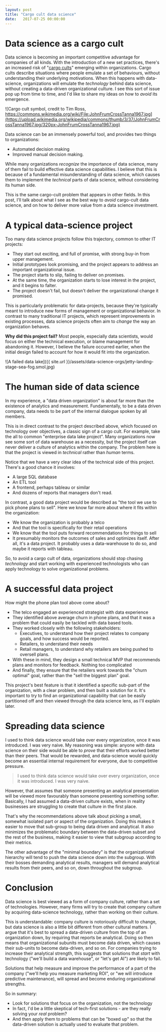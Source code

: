 ```yaml
---
layout: post
title: "Cargo cult data science"
date:   2017-07-25 00:00:00
---
```


Data science as a cargo cult
============================

Data science is becoming an important competitive advantage for companies of all kinds.
With the introduction of a new set practices, there's an increased risk of "[cargo cults](https://en.wikipedia.org/wiki/Cargo_cult_programming)" emerging within organizations. 
Cargo cults describe situations where people emulate a set of behaviours, without understanding their underlying motivations. 
When this happens with data-science, organizations will emulate the _technology_ behind data science, without creating a data-driven organizational culture.
I see this sort of issue pop up from time to time, and I'd like to share my ideas on how to _avoid_ its emergence.

![Cargo cult symbol, credit to Tim Ross, https://commons.wikimedia.org/wiki/File:JohnFrumCrossTanna1967.jpg](https://upload.wikimedia.org/wikipedia/commons/thumb/3/37/JohnFrumCrossTanna1967.jpg/320px-JohnFrumCrossTanna1967.jpg)


Data science can be an immensely powerful tool, and provides two things to organizations:

 - Automated decision making
 - Improved manual decision making.

While many organizations _recognize_ the importance of data science, many of them fail to build effective data science capabilities.
I believe that this is because of a fundamental misunderstanding of data science, which causes them to implement the _technical_ parts of data science, without considering its human side.

This is the same cargo-cult problem that appears in other fields.
In this post, I'll talk about what I see as the best way to _avoid_ cargo-cult data science, and on how to deliver more value from a data science investment.

A typical data-science project
==============================
Too many data science projects follow this trajectory, common to other IT projects:

 - They start out exciting, and full of promise, with strong buy-in from upper management.
 - Initial prototypes look promising, and the project appears to address an important organizational issue.
 - The project starts to slip, failing to deliver on promises.
 - At the same time, the organization starts to lose interest in the project, and it begins to falter.
 - The project doesn't fail, but doesn't deliver the organizational change it promised.

This is particularly problematic for data-projects, because they're typically meant to introduce new forms of management or organizational behavior.
In contrast to many traditional IT projects, which represent improvements in existing processes, data science projects often aim to _change_ the way an organization behaves.

**Why did this project fail?** Most people, especially data scientists, would focus on either the technical execution, or blame management for abandoning it.
However, I believe the failure occurred earlier, when the initial design failed to account for how it would fit into the organization.


![A failed data lake]({{ site.url }}/assets/data-science-orgs/jetty-landing-stage-sea-fog.smol.jpg)

The human side of data science
==============================
In my experience, a "data driven organization" is about far more than the existence of analytics and measurement.
Fundamentally, to be a data driven company, data needs to be part of the internal dialogue spoken by all members.

This is in direct contrast to the project described above, which focused on technology over objectives, a classic sign of a cargo cult.
For example, take the all to common "enterprise data lake project". 
Many organizations now see some sort of data warehouse as a necessity, but the project itself can never deliver a culture of analytics within the company.
The problem here is that the project is viewed in _technical_ rather than _human_ terms. 

Notice that we have a very clear idea of the technical side of this project. 
There's a good chance it involves:
 
 - A large SQL database
 - An ETL tool
 - A frontend, perhaps tableau or similar
 - And dozens of reports that managers don't read.

In contrast, a good data project would be described as "the tool we use to pick phone plans to sell".
Here we know far more about where it fits within the organization:
 
 - We know the organization is probably a telco
 - And that the tool is specifically for their retail operations
 - We know that the tool puts forward recommendations for things to sell
 - It presumably monitors the outcomes of sales and optimizes itself. After all, it's a data project.
   It probably uses a data-warehouse to do so, and maybe it reports with tableau.

So, to avoid a cargo cult of data, organizations should stop chasing _technology_ and start working with experienced technologists who can apply technology to solve organizational problems.

A successful data project
=========================

How might the phone plan tool above come about?

 - The telco engaged an experienced strategist with data experience
 - They identified above average churn in phone plans, and that it was a problem that could easily be tackled with data based tools.
 - They worked closely with the following stakeholders:
   - Executives, to understand how their project relates to company goals, and how success would be reported.
   - Retailers, to understand their needs
   - Retail managers, to understand why retailers are being pushed to oversell plans.
 - With these in mind, they design a small technical MVP that recommends plans and monitors for feedback. Nothing too complicated
 - And finally, they ensure that the retailers work towards the "churn optimal" goal, rather than the "sell the biggest plan" goal.

This project's best feature is that it identified a specific sub-part of the organization, with a clear problem, and then built a solution for it.
It's important to try to find an organizational capability that can be easily partitioned off and then viewed through the data science lens, as I'll explain later.

Spreading data science
======================

I used to think data science would take over every organization, once it was introduced. I was very naive.
My reasoning was simple: anyone with data science on their side would be able to _prove_ that their efforts worked better than their peers.
That would be rewarded, and data-science would quickly become an essential internal requirement for everyone, due to competitive pressure.

> I used to think data science would take over every organization, once it was introduced. I was very naive.

However, that assumes that someone presenting an analytical presentation will be viewed more favourably than someone presenting something softer.
Basically, I had assumed a data-driven culture exists, when in reality businesses are struggling to create that culture in the first place.

That's why the recommendations above talk about picking a small, somewhat isolated part or aspect of the organization.
Doing this makes it easier to move that sub-group to being data driven and analytical.
It also minimizes the problematic boundary between the data-driven subset and the rest of the business, making it easier to view that subgroup according to their metrics.

The other advantage of the "minimal boundary" is that the organizational hierarchy will tend to push the data science down into the subgroup.
With their bosses demanding analytical results, managers will demand analytical results from their peers, and so on, down throughout the subgroup.

Conclusion
==========

Data science is best viewed as a form of company culture, rather than a set of technologies.
However, many firms will try to create that company culture by acquiring data-science technology, rather than working on their culture.

This is understandable: company culture is notoriously difficult to change, but data science is also a little bit different from other cultural matters.
I argue that it's best to spread a data-driven culture from the top of an organization down, by requiring that reports be analytical.
Doing so then means that organizational subunits must become data driven, which causes their sub-units to become data-driven, and so on.
For companies trying to increase their analytical strength, this suggests that solutions that _start_ with technology ("we'll build a data warehouse", or "let's get AI") are likely to fail.

Solutions that help measure and improve the performance of a part of the company ("we'll help you measure marketing ROI", or "we will introduce predictive maintenance), will spread and become enduring organizational strengths.

So in summary:
 
 - Look for solutions that focus on the organization, not the technology
 - In fact, I'd be a little skeptical of tech-first solutions - are they really solving your _real_ problem?
 - And then apply them to problems that can be "boxed up" so that the data-driven solution is actually used to evaluate that problem.




